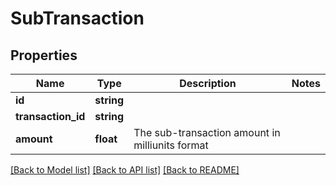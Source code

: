 # SubTransaction

## Properties
Name | Type | Description | Notes
------------ | ------------- | ------------- | -------------
**id** | **string** |  | 
**transaction_id** | **string** |  | 
**amount** | **float** | The sub-transaction amount in milliunits format | 

[[Back to Model list]](../README.md#documentation-for-models) [[Back to API list]](../README.md#documentation-for-api-endpoints) [[Back to README]](../README.md)



